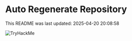 # Auto Regenerate Repository

This README was last updated: 2025-04-20 20:08:58

 ![TryHackMe](https://tryhackme.com/badge/533634)